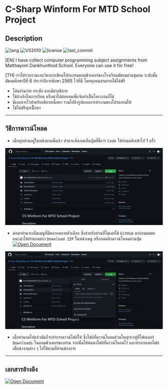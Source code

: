 # C-Sharp Winform For MTD School Project

## Description
![lang](https://img.shields.io/github/languages/top/Kuro-kittendotcom/C-Sharp-Winform-For-MTD-School-Project?logo=license)
![VS2010](https://img.shields.io/badge/Visual_Studio-2010-orange)
![license](https://img.shields.io/github/license/Kuro-kittendotcom/C-Sharp-Winform-For-MTD-School-Project?logo=license)
![last_commit](https://img.shields.io/github/last-commit/Kuro-kittendotcom/C-Sharp-Winform-For-MTD-School-Project?logo=last_commit)

[EN] I have collect computer programming subject assignments from Matthayom Dankhunthod School. Everyone can use it for free!

[TH] เราได้รวบรวมงานวิชาการเขียนโปรแกรมคอมพิวเตอร์ของโรงเรียนมัธยมด่านขุนทด ระดับชั้นมัธยมศึกษาปีที่ 6 ประจำปีการศึกษา 2565 ไว้ที่นี่ โดยทุกคนสามารถใช้ได้ฟรี

- โค้ดอ่านง่าย กระชับ และมีคำอธิบาย
- ใช้อ้างอิงในการเรียน หรือนำไปต่อยอดเพื่อจัดทำเป็นโครงงานก็ได้
- มีเอกสารไว้สำหรับอธิบายเนื้อหา รวมไปถึงรูปแบบการทำงานของโปรแกรมให้
- ใช้ได้ฟรีทุกเนื้ัอหา

---

## วิธีการดาวน์โหลด

- เมื่อทุกท่านอยู่ในหน้าแบบนี้แล้ว ท่านจะสังเกตเห็นปุ่มที่ชื่อว่า ```Code``` ให้ท่านคลิกเข้าไป 1 ครั้ง

![guide1](IMG/guide_1.png)

- ต่อมาท่านจะเห็นเมนูที่มีหลากหลายตัวเลือก ซึ่งสำหรับท่านที่ไม่เคยใช้ ```GitHub``` มาก่อนผมขอแนะนำให้ท่านกดตรง ```Download ZIP``` ในหน้าเมนู หรือกดคลิกดาวน์โหลดผ่านปุ่ม 
<a class="button" href="https://github.com/Kuro-kittendotcom/C-Sharp-Winform-For-MTD-School-Project/archive/HEAD.zip" aria-label="Download">![Open Document](https://img.shields.io/badge/DOWNLOAD-ZIP-success)</a>

![guide2](IMG/guide_2.png)

- เมื่อท่านกดไปแล้วมันก็จะทำการดาวน์ไฟล์ให้ ซึ่งไฟล์ที่่ดาวน์โหลดส่วนใหญ่จะอยู่ที่โฟลเดอร์ ```Downloads``` ในคอมพิวเตอร์ของท่าน จากนั้นให้ค้นหาไฟล์ที่ดาวน์โหลดไว้ และทำการแตกไฟล์ เพื่อนำงานต่าง ๆ ไปใช้ตามที่ท่านต้องการ

---


## เอกสารอ้างอิง

<a class="button" href="https://docs.google.com/document/d/1boVGrmKsuQ8GAoloAz6_CN0i-6rlCV_YaBS4v2QZC94/edit?usp=sharing" aria-label="doc">![Open Document](https://img.shields.io/badge/OPEN-DOCUMENT-informational)</a>
